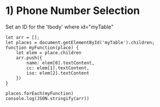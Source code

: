 # 1) Phone Number Selection<br>
Set an ID for the 'tbody' where id="myTable"
<tbody id="myTable">   

```
let arr = [];
let places = document.getElementById('myTable').children;
function myFunction(place) {
    let elem = place.children
    arr.push({
        name: elem[0].textContent,
        cc: elem[1].textContent,
        iso: elem[2].textContent
    })
}

places.forEach(myFunction)
console.log(JSON.stringify(arr))
```
